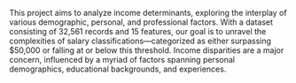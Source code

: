This project aims to analyze income determinants, exploring the interplay of various demographic, personal, and professional factors. With a dataset consisting of 32,561 records and 15 features, our goal is to unravel the complexities of salary classifications—categorized as either surpassing $50,000 or falling at or below this threshold. Income disparities are a major concern, influenced by a myriad of factors spanning personal demographics, educational backgrounds, and experiences.
